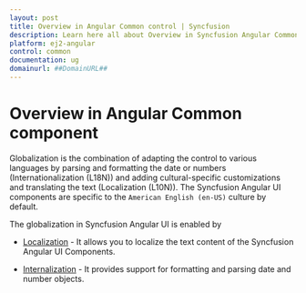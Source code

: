 ```yaml
---
layout: post
title: Overview in Angular Common control | Syncfusion
description: Learn here all about Overview in Syncfusion Angular Common control of Syncfusion Essential JS 2 and more.
platform: ej2-angular
control: common
documentation: ug
domainurl: ##DomainURL##
---
```


# Overview in Angular Common component

Globalization is the combination of adapting the control to various languages by parsing and formatting the date or numbers (Internationalization (L18N)) and adding cultural-specific customizations and translating the text (Localization (L10N)). The Syncfusion Angular UI components are specific to the `American English (en-US)` culture by default.

The globalization in Syncfusion Angular UI is enabled by

* [Localization](../../documentation/common/localization/) - It allows you to localize the text content of the Syncfusion Angular UI Components.

* [Internalization](../../common/internationalization/) - It provides support for formatting and parsing date and number objects.